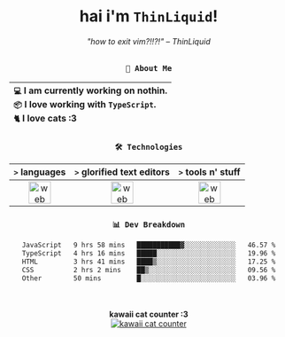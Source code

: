<div align="center">
  
  # hai i'm `ThinLiquid`!
  ###### "how to exit vim?!!?!" – ThinLiquid
  
  ### `👤 About Me`

  | `💻`  I am currently working on **nothin**.<br/>`📦`  I love working with `TypeScript`.</br>`🐈`  I love cats :3 |
  |:---|

  
  ### `🛠️ Technologies`
  
  | `>` **languages**  | `>` **glorified text editors** | `>` **tools n' stuff** |
  |:------------------:|:------------------------------:|:----------------------:|
  | <img src="https://skillicons.dev/icons?i=ts,js,react" alt="web dev" height="40"/> | <img src="https://skillicons.dev/icons?i=vscode,neovim" alt="web dev" height="40"/> | <img src="https://skillicons.dev/icons?i=bash,git" alt="web dev" height="40"/> |
  
  ### `📊 Dev Breakdown`
  
  <!--START_SECTION:waka-->

```txt
JavaScript   9 hrs 58 mins   ███████████▓░░░░░░░░░░░░░   46.57 %
TypeScript   4 hrs 16 mins   █████░░░░░░░░░░░░░░░░░░░░   19.96 %
HTML         3 hrs 41 mins   ████▒░░░░░░░░░░░░░░░░░░░░   17.25 %
CSS          2 hrs 2 mins    ██▒░░░░░░░░░░░░░░░░░░░░░░   09.56 %
Other        50 mins         █░░░░░░░░░░░░░░░░░░░░░░░░   03.96 %
```

<!--END_SECTION:waka-->
  
  <br/><br/>
  <b>kawaii cat counter :3</b><br/>
  [![kawaii cat counter](https://count.getloli.com/get/@ThinLiquid?theme=moebooru)](https://moe-counter.glitch.me)
</div>
